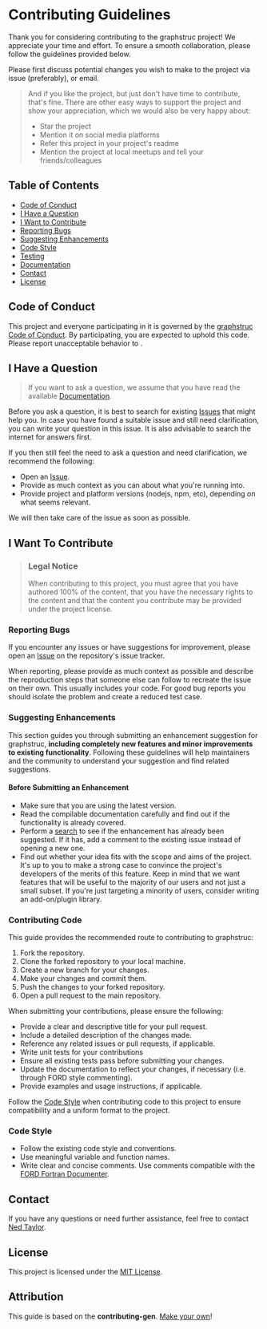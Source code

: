 # Contributing Guidelines

Thank you for considering contributing to the graphstruc project! We appreciate your time and effort. To ensure a smooth collaboration, please follow the guidelines provided below.

Please first discuss potential changes you wish to make to the project via issue (preferably), or email.

> And if you like the project, but just don't have time to contribute, that's fine. There are other easy ways to support the project and show your appreciation, which we would also be very happy about:
> - Star the project
> - Mention it on social media platforms
> - Refer this project in your project's readme
> - Mention the project at local meetups and tell your friends/colleagues

<!-- omit in toc -->

## Table of Contents
- [Code of Conduct](#code-of-conduct)
- [I Have a Question](#i-have-a-question)
- [I Want to Contribute](#i-want-to-contribute)
- [Reporting Bugs](#reporting-bugs)
- [Suggesting Enhancements](#suggesting-enhancements)
- [Code Style](#code-style)
- [Testing](#testing)
- [Documentation](#documentation)
- [Contact](#contact)
- [License](#license)


## Code of Conduct

This project and everyone participating in it is governed by the
[graphstruc Code of Conduct](CODE_OF_CONDUCT.md).
By participating, you are expected to uphold this code. Please report unacceptable behavior
to .

## I Have a Question

> If you want to ask a question, we assume that you have read the available [Documentation](README.md).

Before you ask a question, it is best to search for existing [Issues](https://github.com/nedtaylor/graphstruc/issues) that might help you. In case you have found a suitable issue and still need clarification, you can write your question in this issue. It is also advisable to search the internet for answers first.

If you then still feel the need to ask a question and need clarification, we recommend the following:

- Open an [Issue](https://github.com/nedtaylor/graphstruc/issues/new).
- Provide as much context as you can about what you're running into.
- Provide project and platform versions (nodejs, npm, etc), depending on what seems relevant.

We will then take care of the issue as soon as possible.

## I Want To Contribute

> ### Legal Notice <!-- omit in toc -->
> When contributing to this project, you must agree that you have authored 100% of the content, that you have the necessary rights to the content and that the content you contribute may be provided under the project license.

### Reporting Bugs
If you encounter any issues or have suggestions for improvement, please open an [Issue](https://github.com/nedtaylor/graphstruc/issues/new) on the repository's issue tracker.

When reporting, please provide as much context as possible and describe the reproduction steps that someone else can follow to recreate the issue on their own.
This usually includes your code.
For good bug reports you should isolate the problem and create a reduced test case.



### Suggesting Enhancements

This section guides you through submitting an enhancement suggestion for graphstruc, **including completely new features and minor improvements to existing functionality**. Following these guidelines will help maintainers and the community to understand your suggestion and find related suggestions.

<!-- omit in toc -->
#### Before Submitting an Enhancement

- Make sure that you are using the latest version.
- Read the compilable documentation carefully and find out if the functionality is already covered.
- Perform a [search](https://github.com/nedtaylor/graphstruc/issues) to see if the enhancement has already been suggested. If it has, add a comment to the existing issue instead of opening a new one.
- Find out whether your idea fits with the scope and aims of the project. It's up to you to make a strong case to convince the project's developers of the merits of this feature. Keep in mind that we want features that will be useful to the majority of our users and not just a small subset. If you're just targeting a minority of users, consider writing an add-on/plugin library.


### Contributing Code

This guide provides the recommended route to contributing to graphstruc:

1. Fork the repository.
2. Clone the forked repository to your local machine.
3. Create a new branch for your changes.
4. Make your changes and commit them.
5. Push the changes to your forked repository.
6. Open a pull request to the main repository.

When submitting your contributions, please ensure the following:
- Provide a clear and descriptive title for your pull request.
- Include a detailed description of the changes made.
- Reference any related issues or pull requests, if applicable.
- Write unit tests for your contributions
- Ensure all existing tests pass before submitting your changes.
- Update the documentation to reflect your changes, if necessary (i.e. through FORD style commenting).
- Provide examples and usage instructions, if applicable.

Follow the [Code Style](#code-style) when contributing code to this project to ensure compatibility and a uniform format to the project.


### Code Style
- Follow the existing code style and conventions.
- Use meaningful variable and function names.
- Write clear and concise comments. Use comments compatible with the [FORD Fortran Documenter](https://forddocs.readthedocs.io/en/stable/).



## Contact
If you have any questions or need further assistance, feel free to contact [Ned Taylor](mailto:n.t.taylor@exeter.ac.uk?subject=graphstruc%20-%query).

## License
This project is licensed under the [MIT License](LICENSE).

<!-- omit in toc -->
## Attribution
This guide is based on the **contributing-gen**. [Make your own](https://github.com/bttger/contributing-gen)!
